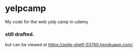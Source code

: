 # yelpcamp
My code for the web yelp camp in udemy
### still drafted.
but can be viewed at https://agile-shelf-03760.herokuapp.com/
